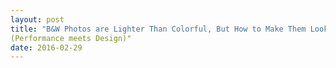 ```yaml
---
layout: post
title: "B&W Photos are Lighter Than Colorful, But How to Make Them Look Cool"
(Performance meets Design)"
date: 2016-02-29
---
```



